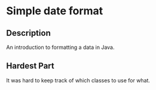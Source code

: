 # Simple date format

## Description

An introduction to formatting a data in Java.

## Hardest Part

It was hard to keep track of which classes to use for what.
